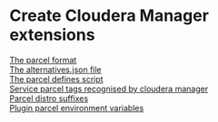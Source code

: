 # **Create Cloudera Manager extensions**



[The parcel format](https://github.com/cloudera/cm_ext/wiki/The-parcel-format)  
[The alternatives.json file](https://github.com/cloudera/cm_ext/wiki/The-alternatives.json-file)  
[The parcel defines script](https://github.com/cloudera/cm_ext/wiki/The-parcel-defines-script)  
[Service parcel tags recognised by cloudera manager](https://github.com/cloudera/cm_ext/wiki/Service-parcel-tags-recognised-by-cloudera-manager)  
[Parcel distro suffixes](https://github.com/cloudera/cm_ext/wiki/Parcel-distro-suffixes)  
[Plugin parcel environment variables][7]

[7]:https://github.com/cloudera/cm_ext/wiki/Plugin-parcel-environment-variables

